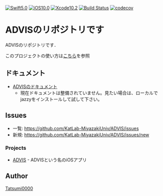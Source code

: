 [![Swift5.0](https://img.shields.io/badge/Swift-5.0-orange.svg)](https://img.shields.io/badge/Swift-5.0-orange.svg)
[![iOS10.0](https://img.shields.io/badge/iOS-%3E%3D10.0-orange.svg)](https://img.shields.io/badge/iOS-%3E%3D10.0-orange.svg)
[![Xcode10.2](https://img.shields.io/badge/Xcode-10.2-blue.svg)](https://img.shields.io/badge/Xcode-10.2-blue.svg)
[![Build Status](https://travis-ci.com/Tatsumi0000/ADVIS.svg?token=6SR2wD8r8ZsrunQvmwZJ&branch=master)](https://travis-ci.com/Tatsumi0000/ADVIS)
[![codecov](https://codecov.io/gh/Tatsumi0000/ADVIS/branch/master/graph/badge.svg?token=zkhh3pRyBH)](https://codecov.io/gh/Tatsumi0000/ADVIS)


ADVISのリポジトリです
====
ADVISのリポジトリです．

このプロジェクトの使い方は[こちら](https://github.com/Tatsumi0000/ADVIS/blob/master/MEMO.md)を参照

## ドキュメント
- [ADVISのドキュメント](https://KatLab-MiyazakiUniv.github.io/ADVIS/)
  - 現在ドキュメントは整備されていません。見たい場合は、ローカルでjazzyをインストールして試して下さい。

## Issues
- 一覧: https://github.com/KatLab-MiyazakiUniv/ADVIS/issues
- 新規: https://github.com/KatLab-MiyazakiUniv/ADVIS/issues/new

### Projects

- [ADVIS](https://github.com/KatLab-MiyazakiUniv/ADVIS/tree/master/ADVIS) - ADVISという名のiOSアプリ

## Author

[Tatsumi0000](https://github.com/Tatsumi0000)

